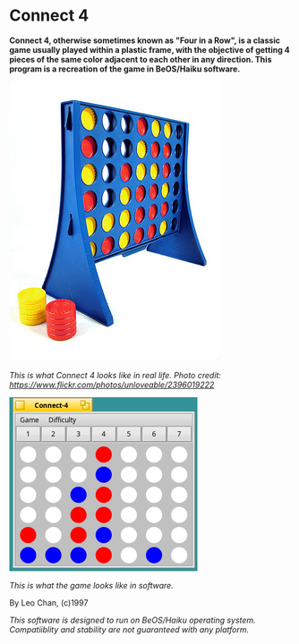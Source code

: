 # Connect 4

**Connect 4, otherwise sometimes known as "Four in a Row", is a classic game usually played within a plastic frame, with the objective of getting 4 pieces of the same color adjacent to each other in any direction. This program is a recreation of the game in BeOS/Haiku software.**

![game in real life](irl.jpg)

*This is what Connect 4 looks like in real life. Photo credit: https://www.flickr.com/photos/unloveable/2396019222*

![screenshot](screenshot.png)

*This is what the game looks like in software.*

By Leo Chan, (c)1997

*This software is designed to run on BeOS/Haiku operating system. Compatiiblity and stability are not guaranteed with any platform.*
